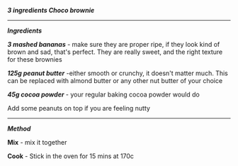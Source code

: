 ***3 ingredients Choco brownie***

----------------------------------------------------------------------

***Ingredients***

***3 mashed bananas*** - make sure they are proper ripe, if they look kind of brown and sad, that's perfect. They are really sweet, and the right texture for these brownies

***125g peanut butter*** -either smooth or crunchy, it doesn't matter much. This can be replaced with almond butter or any other nut butter of your choice

***45g cocoa powder*** - your regular baking cocoa powder would do

Add some peanuts on top if you are feeling nutty

------------------------------------------------------------------

***Method***

**Mix** - mix it together 

**Cook** - Stick in the oven for 15 mins at 170c

